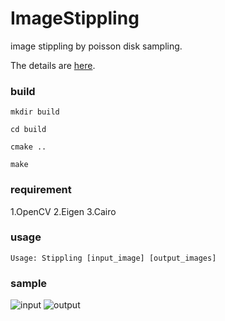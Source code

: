 ImageStippling
=======================
image stippling by poisson disk sampling.

The details are [here](http://daiki-yamanaka.hatenablog.com/entry/2013/07/13/163657).

### build

`mkdir build`

`cd build`

`cmake ..`

`make`

### requirement
1.OpenCV
2.Eigen
3.Cairo

### usage
`Usage: Stippling [input_image] [output_images]`

### sample

![input](test/lena.png)
![output](test/lena_stip.png)
